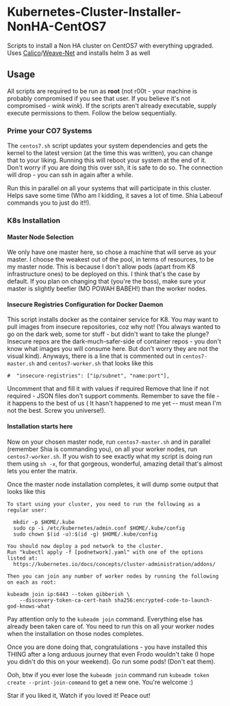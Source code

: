 # Kubernetes-Cluster-Installer-NonHA-CentOS7
Scripts to install a Non HA cluster on CentOS7 with everything upgraded. Uses [Calico](../../tree/calico)/[Weave-Net](../../tree/weave-net) and installs helm 3 as well

## Usage

All scripts are required to be run as **root** (not r00t  - your machine is probably compromised if you see that user. If you believe it's not compromised - *wink* *wink*). If the scripts aren't already executable, supply execute permissions to them. Follow the below sequentially.

### Prime your CO7 Systems

The ``centos7.sh`` script updates your system dependencies and gets the kernel to the latest version (at the time this was written), you can change that to your liking. Running this will reboot your system at the end of it. Don't worry if you are doing this over ssh, it is safe to do so. The connection will drop - you can ssh in again after a while.

Run this in parallel on all your systems that will participate in this cluster. Helps save some time (Who am I kidding, it saves a lot of time. Shia Labeouf commands you to just do it!!).

### K8s Installation

#### Master Node Selection
We only have one master here, so chose a machine that will serve as your master. I choose the weakest out of the pool, in terms of resources, to be my master node. This is because I don't allow pods (apart from K8 infrastructure ones) to be deployed on this. I think that's the case by default. If you plan on changing that (you're the boss), make sure your master is slightly beefier (MO POWAH BABEH!) than the worker nodes.

#### Insecure Registries Configuration for Docker Daemon
This script installs docker as the container service for K8. You may want to pull images from insecure repositories, coz why not! (You always wanted to go on the dark web, some tor stuff - but didn't want to take the plunge? Insecure repos are the dark-much-safer-side of container repos - you don't know what images you will consume here. But don't worry they are not the visual kind).
 Anyways, there is a line that is commented out in ``centos7-master.sh`` and ``centos7-worker.sh`` that looks like this

``#  "insecure-registries": ["ip/subnet", "name:port"],``

Uncomment that and fill it with values if required Remove that line if not required - JSON files don't support comments. Remember to save the file - it happens to the best of us ( It hasn't happened to me yet -- must mean I'm not the best. Screw you universe!).

#### Installation starts here
Now on your chosen master node, run ``centos7-master.sh`` and in parallel (remember Shia is commanding you), on all your worker nodes, run ``centos7-worker.sh``. If you wish to see exactly what my script is doing run them using ``sh -x``, for that gorgeous, wonderful, amazing detail that's almost lets you enter the matrix.

Once the master node installation completes, it will dump some output that looks like this

```
To start using your cluster, you need to run the following as a regular user:

  mkdir -p $HOME/.kube
  sudo cp -i /etc/kubernetes/admin.conf $HOME/.kube/config
  sudo chown $(id -u):$(id -g) $HOME/.kube/config

You should now deploy a pod network to the cluster.
Run "kubectl apply -f [podnetwork].yaml" with one of the options listed at:
  https://kubernetes.io/docs/concepts/cluster-administration/addons/

Then you can join any number of worker nodes by running the following on each as root:

kubeadm join ip:6443 --token gibberish \
    --discovery-token-ca-cert-hash sha256:encrypted-code-to-launch-god-knows-what
```
Pay attention only to the ``kubeadm join`` command. Everything else has already been taken care of. You need to run this on all your worker nodes when the installation on those nodes completes. 

Once you are done doing that, congratulations - you have installed this THING after a long arduous journey that even Frodo wouldn't take (I hope you didn't do this on your weekend). Go run some pods! (Don't eat them).

Ooh,  btw if you ever lose the ``kubeadm join`` command run ``kubeadm token create --print-join-command`` to get a new one. You're welcome :)

Star if you liked it, Watch if you loved it! Peace out!
